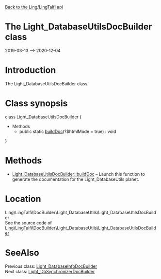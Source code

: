[Back to the Ling/LingTalfi api](https://github.com/lingtalfi/LingTalfi/blob/master/doc/api/Ling/LingTalfi.md)



The Light_DatabaseUtilsDocBuilder class
================
2019-03-13 --> 2020-12-04






Introduction
============

The Light_DatabaseUtilsDocBuilder class.



Class synopsis
==============


class <span class="pl-k">Light_DatabaseUtilsDocBuilder</span>  {

- Methods
    - public static [buildDoc](https://github.com/lingtalfi/LingTalfi/blob/master/doc/api/Ling/LingTalfi/DocBuilder/Light_DatabaseUtils/Light_DatabaseUtilsDocBuilder/buildDoc.md)(?$htmlMode = true) : void

}






Methods
==============

- [Light_DatabaseUtilsDocBuilder::buildDoc](https://github.com/lingtalfi/LingTalfi/blob/master/doc/api/Ling/LingTalfi/DocBuilder/Light_DatabaseUtils/Light_DatabaseUtilsDocBuilder/buildDoc.md) &ndash; Launch this function to generate the documentation for the Light_DatabaseUtils planet.





Location
=============
Ling\LingTalfi\DocBuilder\Light_DatabaseUtils\Light_DatabaseUtilsDocBuilder<br>
See the source code of [Ling\LingTalfi\DocBuilder\Light_DatabaseUtils\Light_DatabaseUtilsDocBuilder](https://github.com/lingtalfi/LingTalfi/blob/master/DocBuilder/Light_DatabaseUtils/Light_DatabaseUtilsDocBuilder.php)



SeeAlso
==============
Previous class: [Light_DatabaseInfoDocBuilder](https://github.com/lingtalfi/LingTalfi/blob/master/doc/api/Ling/LingTalfi/DocBuilder/Light_DatabaseInfo/Light_DatabaseInfoDocBuilder.md)<br>Next class: [Light_DbSynchronizerDocBuilder](https://github.com/lingtalfi/LingTalfi/blob/master/doc/api/Ling/LingTalfi/DocBuilder/Light_DbSynchronizer/Light_DbSynchronizerDocBuilder.md)<br>
